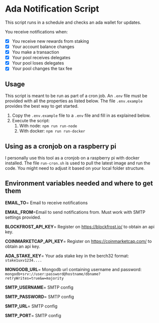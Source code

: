 # Ada Notification Script

This script runs in a schedule and checks an ada wallet for updates.

You receive notifications when:
 
* [x] You receive new rewards from staking
* [x] Your account balance changes
* [x] You make a transaction 
* [x] Your pool receives delegates
* [x] Your pool loses delegates
* [x] Your pool changes the tax fee

## Usage

This script is meant to be run as part of a cron job. An `.env` file must be provided with all the properties as listed below. The file `.env.example` provides the best way to get started.


1. Copy the `.env.example` file to a `.env` file and fill in as explained below.
2. Execute the script:
   1. With node: `npm run run-node` 
   2. With docker: `npm run run-docker`

## Using as a cronjob on a raspberry pi

I personally use this tool as a cronjob on a raspberry pi with docker installed. 
The file `run-cron.sh` is used to pull the latest image and run the code. 
You might need to adjust it based on your local folder structure. 

## Environment variables needed and where to get them

**EMAIL_TO**= Email to receive notifications

**EMAIL_FROM**=Email to send notifications from. Must work with SMTP settings provided.

**BLOCKFROST_API_KEY**= Register on https://blockfrost.io/ to obtain an api key.

**COINMARKETCAP_API_KEY**= Register on https://coinmarketcap.com/ to obtain an api key.

**ADA_STAKE_KEY**= Your ada stake key in the berch32 format: `stake1uxv1234....`

**MONGODB_URL**= Mongodb url containing username and password: `mongodb+srv://user:password@hostname/dbname?retryWrites=true&w=majority`

**SMTP_USERNAME**= SMTP config

**SMTP_PASSWORD**= SMTP config

**SMTP_URL**= SMTP config

**SMTP_PORT**= SMTP config